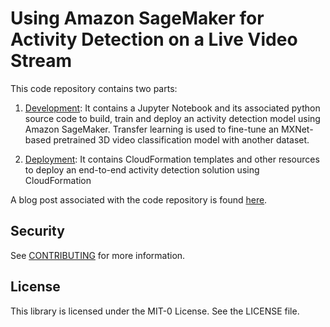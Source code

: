 # Using Amazon SageMaker for Activity Detection on a Live Video Stream

This code repository contains two parts:

1. [Development](./development): It contains a Jupyter Notebook and its associated python source code to build, train and deploy an activity detection model using Amazon SageMaker. Transfer learning is used to fine-tune an MXNet-based pretrained 3D video classification model with another dataset.

2. [Deployment](./deployment): It contains CloudFormation templates and other resources to deploy an end-to-end activity detection solution using CloudFormation

A blog post associated with the code repository is found [here](https://aws.amazon.com/blogs/machine-learning/using-amazon-sagemaker-for-activity-detection-on-a-live-video-stream/).

## Security

See [CONTRIBUTING](CONTRIBUTING.md#security-issue-notifications) for more information.

## License

This library is licensed under the MIT-0 License. See the LICENSE file.
